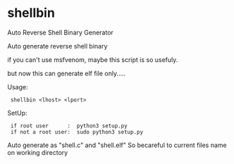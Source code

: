 # shellbin
Auto Reverse Shell Binary Generator

Auto generate reverse shell binary

if you can't use msfvenom, maybe this script is so usefuly.

but now this can generate elf  file only.....

Usage:

     shellbin <lhost> <lport>

SetUp:
  
     if root user      :  python3 setup.py
     if not a root user:  sudo python3 setup.py


Auto generate as "shell.c" and "shell.elf"
So becareful to current files name on working directory 
